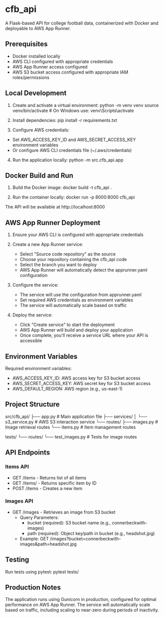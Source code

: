 # cfb_api

A Flask-based API for college football data, containerized with Docker and deployable to AWS App Runner.

## Prerequisites

- Docker installed locally
- AWS CLI configured with appropriate credentials
- AWS App Runner access configured
- AWS S3 bucket access configured with appropriate IAM roles/permissions

## Local Development

1. Create and activate a virtual environment:
python -m venv venv
source venv/bin/activate  # On Windows use: venv\Scripts\activate

2. Install dependencies:
pip install -r requirements.txt

3. Configure AWS credentials:
- Set AWS_ACCESS_KEY_ID and AWS_SECRET_ACCESS_KEY environment variables
- Or configure AWS CLI credentials file (~/.aws/credentials)

4. Run the application locally:
python -m src.cfb_api.app

## Docker Build and Run

1. Build the Docker image:
docker build -t cfb_api .

2. Run the container locally:
docker run -p 8000:8000 cfb_api

The API will be available at http://localhost:8000

## AWS App Runner Deployment

1. Ensure your AWS CLI is configured with appropriate credentials

2. Create a new App Runner service:
   - Select "Source code repository" as the source
   - Choose your repository containing the cfb_api code
   - Select the branch you want to deploy
   - AWS App Runner will automatically detect the apprunner.yaml configuration

3. Configure the service:
   - The service will use the configuration from apprunner.yaml
   - Set required AWS credentials as environment variables
   - The service will automatically scale based on traffic

4. Deploy the service:
   - Click "Create service" to start the deployment
   - AWS App Runner will build and deploy your application
   - Once complete, you'll receive a service URL where your API is accessible

## Environment Variables

Required environment variables:
- AWS_ACCESS_KEY_ID: AWS access key for S3 bucket access
- AWS_SECRET_ACCESS_KEY: AWS secret key for S3 bucket access
- AWS_DEFAULT_REGION: AWS region (e.g., us-east-1)

## Project Structure

src/cfb_api/
├── app.py              # Main application file
├── services/
│   └── s3_service.py   # AWS S3 interaction service
└── routes/
    ├── images.py       # Image retrieval routes
    └── items.py        # Item management routes

tests/
└── routes/
    └── test_images.py  # Tests for image routes

## API Endpoints

### Items API
- GET /items - Returns list of all items
- GET /items/<id> - Returns specific item by ID
- POST /items - Creates a new item

### Images API
- GET /images - Retrieves an image from S3 bucket
  - Query Parameters:
    - bucket (required): S3 bucket name (e.g., connerbeckwith-images)
    - path (required): Object key/path in bucket (e.g., headshot.jpg)
  - Example: GET /images?bucket=connerbeckwith-images&path=headshot.jpg

## Testing

Run tests using pytest:
pytest tests/

## Production Notes

The application runs using Gunicorn in production, configured for optimal performance on AWS App Runner. The service will automatically scale based on traffic, including scaling to near-zero during periods of inactivity.
